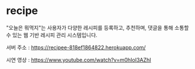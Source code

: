 ﻿# recipe

"오늘은 뭐먹지"는 사용자가 다양한 레시피를 등록하고, 추천하며, 댓글을 통해 소통할 수 있는 웹 기반 레시피 관리 시스템입니다.

서버 주소 : https://recipee-818ef1864822.herokuapp.com/  

시연 영상 : https://www.youtube.com/watch?v=m0hIoI3AZhI

